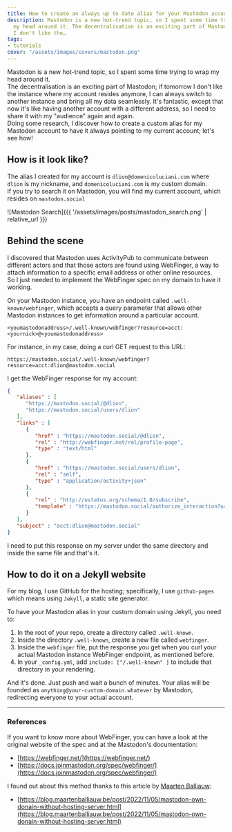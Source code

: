 ```yaml
---
title: How to create an always up to date alias for your Mastodon account
description: Mastodon is a new hot-trend topic, so I spent some time trying to wrap
  my head around it. The decentralisation is an exciting part of Mastodon; if tomorrow
  I don't like the…
tags:
- tutorials
cover: "/assets/images/covers/mastodon.png"
---
```



Mastodon is a new hot-trend topic, so I spent some time trying to wrap my head around it.   
The decentralisation is an exciting part of Mastodon; if tomorrow I don't like the instance where my account resides anymore, I can always switch to another instance and bring all my data seamlessly. It's fantastic, except that now it's like having another account with a different address, so I need to share it with my "audience" again and again.   
Doing some research, I discover how to create a custom alias for my Mastodon account to have it always pointing to my current account; let's see how!


## How is it look like?

The alias I created for my account is `dlion@domenicoluciani.com` where `dlion` is my nickname, and `domenicoluciani.com` is my custom domain.   
If you try to search it on Mastodon, you will find my current account, which resides on `mastodon.social`

![Mastodon Search]({{ '/assets/images/posts/mastodon_search.png' | relative_url }})

## Behind the scene

I discovered that Mastodon uses ActivityPub to communicate between different actors and that those actors are found using WebFinger, a way to attach information to a specific email address or other online resources.   
So I just needed to implement the WebFinger spec on my domain to have it working.

On your Mastodon instance, you have an endpoint called `.well-known/webfinger`, which accepts a query parameter that allows other Mastodon instances to get information around a particular account.   
```
<youmastodonaddress>/.well-known/webfinger?resource=acct:<yournick>@<youmastodonaddress>
```

For instance, in my case, doing a curl GET request to this URL:   
```
https://mastodon.social/.well-known/webfinger?resource=acct:dlion@mastodon.social
```

I get the WebFinger response for my account:

```json
{
   "aliases" : [
      "https://mastodon.social/@dlion",
      "https://mastodon.social/users/dlion"
   ],
   "links" : [
      {
         "href" : "https://mastodon.social/@dlion",
         "rel" : "http://webfinger.net/rel/profile-page",
         "type" : "text/html"
      },
      {
         "href" : "https://mastodon.social/users/dlion",
         "rel" : "self",
         "type" : "application/activity+json"
      },
      {
         "rel" : "http://ostatus.org/schema/1.0/subscribe",
         "template" : "https://mastodon.social/authorize_interaction?uri={uri}"
      }
   ],
   "subject" : "acct:dlion@mastodon.social"
}
```

I need to put this response on my server under the same directory and inside the same file and that's it.

## How to do it on a Jekyll website

For my blog, I use GitHub for the hosting; specifically, I use `github-pages` which means using `Jekyll`, a static site generator.

To have your Mastodon alias in your custom domain using Jekyll, you need to:

1. In the root of your repo, create a directory called `.well-known`.
2. Inside the directory `.well-known`, create a new file called `webfinger`.
3. Inside the `webfinger` file, put the response you get when you curl your actual Mastodon instance WebFinger endpoint, as mentioned before.
4. In your `_config.yml`, add `include: ["/.well-known" ]` to include that directory in your rendering.

And it's done. Just push and wait a bunch of minutes. Your alias will be founded as `anything@your-custom-domain.whatever` by Mastodon, redirecting everyone to your actual account.

---

### References

If you want to know more about WebFinger, you can have a look at the original website of the spec and at the Mastodon's documentation:
* [https://webfinger.net/](https://webfinger.net/)
* [https://docs.joinmastodon.org/spec/webfinger/](https://docs.joinmastodon.org/spec/webfinger/)

I found out about this method thanks to this article by [Maarten Balliauw](https://blog.maartenballiauw.be/):
* [https://blog.maartenballiauw.be/post/2022/11/05/mastodon-own-donain-without-hosting-server.html](https://blog.maartenballiauw.be/post/2022/11/05/mastodon-own-donain-without-hosting-server.html)

